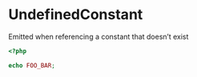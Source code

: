 # UndefinedConstant

Emitted when referencing a constant that doesn’t exist

```php
<?php

echo FOO_BAR;
```
